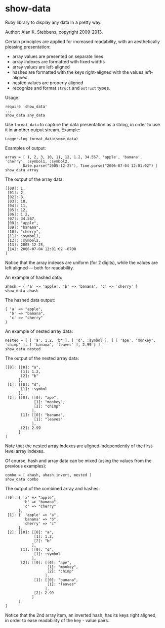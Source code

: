 show-data
=========

Ruby library to display any data in a pretty way.

Author: Alan K. Stebbens, copyright 2009-2013.

Certain principles are applied for increased readability, with an aesthetically pleasing presentation:
* array values are presented on separate lines
* array indexes are formatted with fixed widths
* array values are left-aligned
* hashes are formatted with the keys right-aligned with the values left-aligned.
* nested values are properly aligned
* recognize and format `struct` and `ostruct` types.

Usage:

    require 'show_data'
    ...
    show_data any_data

Use `format_data` to capture the data presentation as a string, in order to use
it in another output stream.  Example:

    Logger.log format_data(some_data)

Examples of output:

    array = [ 1, 2, 3, 10, 11, 12, 1.2, 34.567, 'apple', 'banana', 'cherry', :symbol1, :symbol2,
            Date.parse("2005-12-25"), Time.parse("2006-07-04 12:01:02") ]
    show_data array

The output of the array data:

    [[00]: 1,
     [01]: 2,
     [02]: 3,
     [03]: 10,
     [04]: 11,
     [05]: 12,
     [06]: 1.2,
     [07]: 34.567,
     [08]: "apple",
     [09]: "banana",
     [10]: "cherry",
     [11]: :symbol1,
     [12]: :symbol2,
     [13]: 2005-12-25,
     [14]: 2006-07-04 12:01:02 -0700
    ]

Notice that the array indexes are uniform (for 2 digits), while the values are left aligned -- both for readability.

An example of hashed data:

    ahash = { 'a' => 'apple', 'b' => 'banana', 'c' => 'cherry' }
    show_data ahash

The hashed data output:

    { 'a' => "apple",
      'b' => "banana",
      'c' => "cherry"
    }

An example of nested array data:

    nested = [ [ 'a', 1.2, 'b' ], [ 'd', :symbol ], [ [ 'ape', 'monkey', 'chimp' ], [ 'banana', 'leaves' ], 2.99 ] ]
    show_data nested

The output of the nested array data:

    [[0]: [[0]: "a",
           [1]: 1.2,
           [2]: "b"
          ],
     [1]: [[0]: "d",
           [1]: :symbol
          ],
     [2]: [[0]: [[0]: "ape",
                 [1]: "monkey",
                 [2]: "chimp"
                ],
           [1]: [[0]: "banana",
                 [1]: "leaves"
                ],
           [2]: 2.99
          ]
    ]

Note that the nested array indexes are aligned independently of the first-level array indexes.

Of course, hash and array data can be mixed (using the values from the previous examples):

    combo = [ ahash, ahash.invert, nested ]
    show_data combo

The output of the combined array and hashes:

    [[0]: { 'a' => "apple",
            'b' => "banana",
            'c' => "cherry"
          },
     [1]: {  'apple' => "a",
            'banana' => "b",
            'cherry' => "c"
          },
     [2]: [[0]: [[0]: "a",
                 [1]: 1.2,
                 [2]: "b"
                ],
           [1]: [[0]: "d",
                 [1]: :symbol
                ],
           [2]: [[0]: [[0]: "ape",
                       [1]: "monkey",
                       [2]: "chimp"
                      ],
                 [1]: [[0]: "banana",
                       [1]: "leaves"
                      ],
                 [2]: 2.99
                ]
          ]
    ]

Notice that the 2nd array item, an inverted hash, has its keys right aligned,
in order to ease readability of the key - value pairs.

